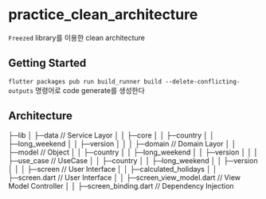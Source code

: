 # practice_clean_architecture

`Freezed` library를 이용한 clean architecture

## Getting Started

`flutter packages pub run build_runner build --delete-conflicting-outputs` 명령어로 code generate를 생성한다

## Architecture


├─lib
│  ├─data           // Service Layor
│  │  ├─core
│  │  ├─country
│  │  ├─long_weekend
│  │  ├─version
│  │
│  ├─domain         // Domain Layor
│  │    ├─model     // Object
│  │        ├─country
│  │        ├─long_weekend
│  │        ├─version
│  │
│  ├─use_case       // UseCase
│  │    ├─country
│  │    ├─long_weekend
│  │    ├─version
│  │
│  ├─screen         // User Interface
│  │   ├─calculated_holidays
│  │        ├─screen.dart               // User Interface
│  │        ├─screen_view_model.dart    // View Model Controller
│  │        ├─screen_binding.dart       // Dependency Injection